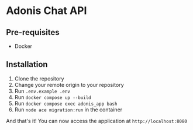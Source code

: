 # Adonis Chat API

## Pre-requisites

 - Docker

## Installation

1. Clone the repository
2. Change your remote origin to your repository
3. Run `.env.example .env`
4. Run `docker compose up --build`
5. Run `docker compose exec adonis_app bash`
6. Run `node ace migration:run` in the container

And that's it! You can now access the application at `http://localhost:8080`
